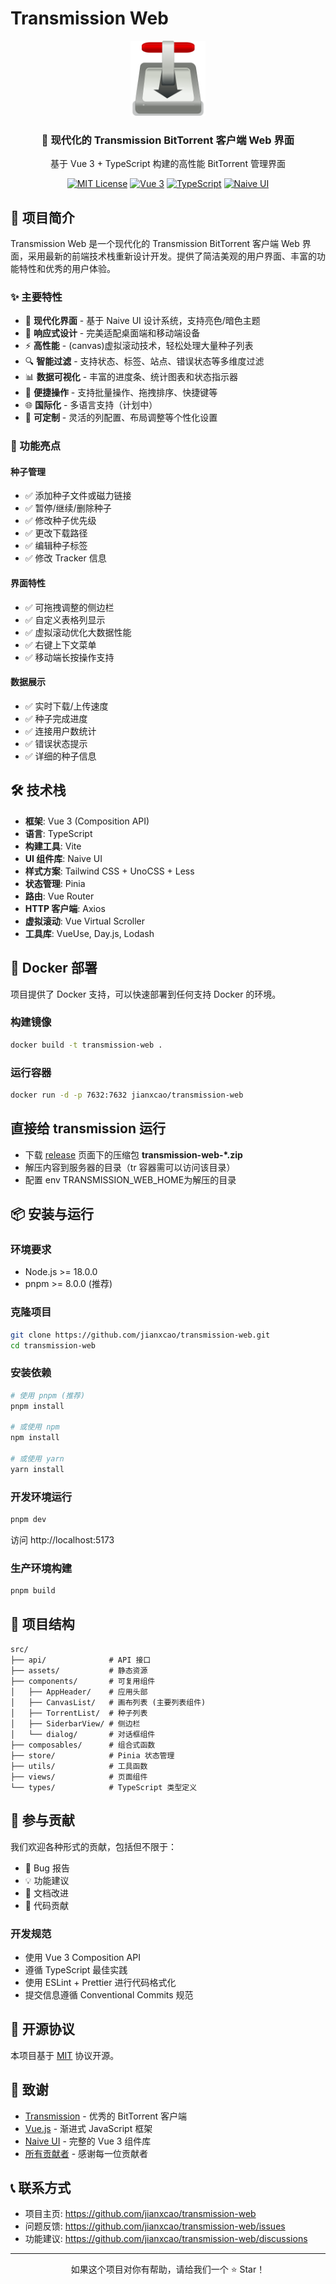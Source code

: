 # Transmission Web

<div align="center">
  <img src="public/transmission.svg" alt="Transmission Web" width="120" height="120">

  <h3>🚀 现代化的 Transmission BitTorrent 客户端 Web 界面</h3>

  <p>基于 Vue 3 + TypeScript 构建的高性能 BitTorrent 管理界面</p>

  [![MIT License](https://img.shields.io/badge/License-MIT-green.svg)](https://choosealicense.com/licenses/mit/)
  [![Vue 3](https://img.shields.io/badge/Vue-3.5+-brightgreen.svg)](https://vuejs.org/)
  [![TypeScript](https://img.shields.io/badge/TypeScript-5.8+-blue.svg)](https://www.typescriptlang.org/)
  [![Naive UI](https://img.shields.io/badge/Naive_UI-2.42+-lightblue.svg)](https://www.naiveui.com/)
</div>

## 📖 项目简介

Transmission Web 是一个现代化的 Transmission BitTorrent 客户端 Web 界面，采用最新的前端技术栈重新设计开发。提供了简洁美观的用户界面、丰富的功能特性和优秀的用户体验。

### ✨ 主要特性

- 🎨 **现代化界面** - 基于 Naive UI 设计系统，支持亮色/暗色主题
- 📱 **响应式设计** - 完美适配桌面端和移动端设备
- ⚡ **高性能** - (canvas)虚拟滚动技术，轻松处理大量种子列表
- 🔍 **智能过滤** - 支持状态、标签、站点、错误状态等多维度过滤
- 📊 **数据可视化** - 丰富的进度条、统计图表和状态指示器
- 🎯 **便捷操作** - 支持批量操作、拖拽排序、快捷键等
- 🌐 **国际化** - 多语言支持（计划中）
- 🔧 **可定制** - 灵活的列配置、布局调整等个性化设置

### 🚀 功能亮点

#### 种子管理
- ✅ 添加种子文件或磁力链接
- ✅ 暂停/继续/删除种子
- ✅ 修改种子优先级
- ✅ 更改下载路径
- ✅ 编辑种子标签
- ✅ 修改 Tracker 信息

#### 界面特性
- ✅ 可拖拽调整的侧边栏
- ✅ 自定义表格列显示
- ✅ 虚拟滚动优化大数据性能
- ✅ 右键上下文菜单
- ✅ 移动端长按操作支持

#### 数据展示
- ✅ 实时下载/上传速度
- ✅ 种子完成进度
- ✅ 连接用户数统计
- ✅ 错误状态提示
- ✅ 详细的种子信息

## 🛠️ 技术栈

- **框架**: Vue 3 (Composition API)
- **语言**: TypeScript
- **构建工具**: Vite
- **UI 组件库**: Naive UI
- **样式方案**: Tailwind CSS + UnoCSS + Less
- **状态管理**: Pinia
- **路由**: Vue Router
- **HTTP 客户端**: Axios
- **虚拟滚动**: Vue Virtual Scroller
- **工具库**: VueUse, Day.js, Lodash


## 🐳 Docker 部署

项目提供了 Docker 支持，可以快速部署到任何支持 Docker 的环境。

### 构建镜像

```bash
docker build -t transmission-web .
```

### 运行容器

```bash
docker run -d -p 7632:7632 jianxcao/transmission-web
```


## 直接给 transmission 运行
-  下载 [release](https://github.com/jianxcao/transmission-web/releases) 页面下的压缩包 **transmission-web-*.zip**
-  解压内容到服务器的目录（tr 容器需可以访问该目录）
-  配置 env TRANSMISSION_WEB_HOME为解压的目录

## 📦 安装与运行

### 环境要求

- Node.js >= 18.0.0
- pnpm >= 8.0.0 (推荐)

### 克隆项目

```bash
git clone https://github.com/jianxcao/transmission-web.git
cd transmission-web
```

### 安装依赖

```bash
# 使用 pnpm (推荐)
pnpm install

# 或使用 npm
npm install

# 或使用 yarn
yarn install
```

### 开发环境运行

```bash
pnpm dev
```

访问 http://localhost:5173

### 生产环境构建

```bash
pnpm build
```


## 📁 项目结构

```
src/
├── api/              # API 接口
├── assets/           # 静态资源
├── components/       # 可复用组件
│   ├── AppHeader/    # 应用头部
│   ├── CanvasList/   # 画布列表 (主要列表组件)
│   ├── TorrentList/  # 种子列表
│   ├── SiderbarView/ # 侧边栏
│   └── dialog/       # 对话框组件
├── composables/      # 组合式函数
├── store/            # Pinia 状态管理
├── utils/            # 工具函数
├── views/            # 页面组件
└── types/            # TypeScript 类型定义
```

## 🤝 参与贡献

我们欢迎各种形式的贡献，包括但不限于：

- 🐛 Bug 报告
- 💡 功能建议
- 📝 文档改进
- 🔧 代码贡献

### 开发规范

- 使用 Vue 3 Composition API
- 遵循 TypeScript 最佳实践
- 使用 ESLint + Prettier 进行代码格式化
- 提交信息遵循 Conventional Commits 规范

## 📄 开源协议

本项目基于 [MIT](LICENSE) 协议开源。

## 🙏 致谢

- [Transmission](https://transmissionbt.com/) - 优秀的 BitTorrent 客户端
- [Vue.js](https://vuejs.org/) - 渐进式 JavaScript 框架
- [Naive UI](https://www.naiveui.com/) - 完整的 Vue 3 组件库
- [所有贡献者](https://github.com/jianxcao/transmission-web/contributors) - 感谢每一位贡献者

## 📞 联系方式

- 项目主页: https://github.com/jianxcao/transmission-web
- 问题反馈: https://github.com/jianxcao/transmission-web/issues
- 功能建议: https://github.com/jianxcao/transmission-web/discussions

---

<div align="center">
  如果这个项目对你有帮助，请给我们一个 ⭐ Star！
</div>

